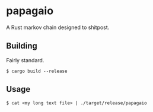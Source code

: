 # papagaio

A Rust markov chain designed to shitpost.

## Building

Fairly standard.

    $ cargo build --release

## Usage

    $ cat <my long text file> | ./target/release/papagaio
